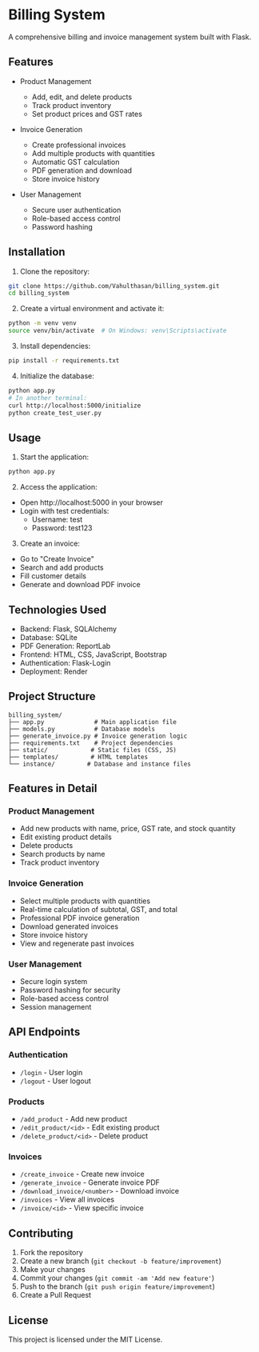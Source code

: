 # Billing System

A comprehensive billing and invoice management system built with Flask.

## Features

- Product Management
  - Add, edit, and delete products
  - Track product inventory
  - Set product prices and GST rates

- Invoice Generation
  - Create professional invoices
  - Add multiple products with quantities
  - Automatic GST calculation
  - PDF generation and download
  - Store invoice history

- User Management
  - Secure user authentication
  - Role-based access control
  - Password hashing

## Installation

1. Clone the repository:
```bash
git clone https://github.com/Vahulthasan/billing_system.git
cd billing_system
```

2. Create a virtual environment and activate it:
```bash
python -m venv venv
source venv/bin/activate  # On Windows: venv\Scripts\activate
```

3. Install dependencies:
```bash
pip install -r requirements.txt
```

4. Initialize the database:
```bash
python app.py
# In another terminal:
curl http://localhost:5000/initialize
python create_test_user.py
```

## Usage

1. Start the application:
```bash
python app.py
```

2. Access the application:
- Open http://localhost:5000 in your browser
- Login with test credentials:
  - Username: test
  - Password: test123

3. Create an invoice:
- Go to "Create Invoice"
- Search and add products
- Fill customer details
- Generate and download PDF invoice

## Technologies Used

- Backend: Flask, SQLAlchemy
- Database: SQLite
- PDF Generation: ReportLab
- Frontend: HTML, CSS, JavaScript, Bootstrap
- Authentication: Flask-Login
- Deployment: Render

## Project Structure

```
billing_system/
├── app.py              # Main application file
├── models.py           # Database models
├── generate_invoice.py # Invoice generation logic
├── requirements.txt    # Project dependencies
├── static/            # Static files (CSS, JS)
├── templates/         # HTML templates
└── instance/         # Database and instance files
```

## Features in Detail

### Product Management
- Add new products with name, price, GST rate, and stock quantity
- Edit existing product details
- Delete products
- Search products by name
- Track product inventory

### Invoice Generation
- Select multiple products with quantities
- Real-time calculation of subtotal, GST, and total
- Professional PDF invoice generation
- Download generated invoices
- Store invoice history
- View and regenerate past invoices

### User Management
- Secure login system
- Password hashing for security
- Role-based access control
- Session management

## API Endpoints

### Authentication
- `/login` - User login
- `/logout` - User logout

### Products
- `/add_product` - Add new product
- `/edit_product/<id>` - Edit existing product
- `/delete_product/<id>` - Delete product

### Invoices
- `/create_invoice` - Create new invoice
- `/generate_invoice` - Generate invoice PDF
- `/download_invoice/<number>` - Download invoice
- `/invoices` - View all invoices
- `/invoice/<id>` - View specific invoice

## Contributing

1. Fork the repository
2. Create a new branch (`git checkout -b feature/improvement`)
3. Make your changes
4. Commit your changes (`git commit -am 'Add new feature'`)
5. Push to the branch (`git push origin feature/improvement`)
6. Create a Pull Request

## License

This project is licensed under the MIT License.
